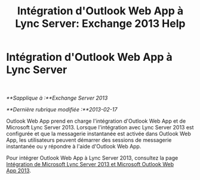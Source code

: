 ﻿---
title: "Intégration d'Outlook Web App à Lync Server: Exchange 2013 Help"
TOCTitle: Intégration d'Outlook Web App à Lync Server
ms:assetid: 3aef7838-461b-4955-a62a-f30a9e02e20e
ms:mtpsurl: https://technet.microsoft.com/fr-fr/library/JJ983446(v=EXCHG.150)
ms:contentKeyID: 52062951
ms.date: 04/24/2018
mtps_version: v=EXCHG.150
ms.translationtype: HT
---

# Intégration d'Outlook Web App à Lync Server

 

_**Sapplique à :**Exchange Server 2013_

_**Dernière rubrique modifiée :**2013-02-17_

Outlook Web App prend en charge l'intégration d'Outlook Web App et de Microsoft Lync Server 2013. Lorsque l'intégration avec Lync Server 2013 est configurée et que la messagerie instantanée est activée dans Outlook Web App, les utilisateurs peuvent démarrer des sessions de messagerie instantanée ou y répondre à l'aide d'Outlook Web App.

Pour intégrer Outlook Web App à Lync Server 2013, consultez la page [Intégration de Microsoft Lync Server 2013 et Microsoft Outlook Web App 2013](https://go.microsoft.com/fwlink/p/?linkid=280418).

